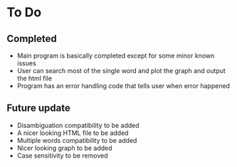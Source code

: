 # To Do

## Completed

- Main program is basically completed except for some minor known issues
- User can search most of the single word and plot the graph and output the html file
- Program has an error handling code that tells user when error happened

## Future update
- Disambiguation compatibility to be added
- A nicer looking HTML file to be added
- Multiple words compatibility to be added
- Nicer looking graph to be added
- Case sensitivity to be removed
